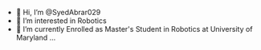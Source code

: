 - 👋 Hi, I’m @SyedAbrar029
- 👀 I’m interested in Robotics
- 🌱 I’m currently Enrolled as Master's Student in Robotics at University of Maryland ...

<!---
SyedAbrar029/SyedAbrar029 is a ✨ special ✨ repository because its `README.md` (this file) appears on your GitHub profile.
You can click the Preview link to take a look at your changes.
--->
